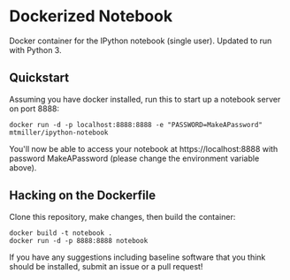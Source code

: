 Dockerized Notebook
===================

Docker container for the IPython notebook (single user). Updated to run with Python 3.

## Quickstart

Assuming you have docker installed, run this to start up a notebook server on port 8888:

```
docker run -d -p localhost:8888:8888 -e "PASSWORD=MakeAPassword" mtmiller/ipython-notebook
```

You'll now be able to access your notebook at https://localhost:8888 with password MakeAPassword (please change the environment variable above).

## Hacking on the Dockerfile

Clone this repository, make changes, then build the container:

```
docker build -t notebook .
docker run -d -p 8888:8888 notebook
```

If you have any suggestions including baseline software that you think should be installed, submit an issue or a pull request!
